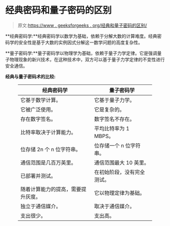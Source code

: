 # 经典密码和量子密码的区别

> 原文:[https://www . geeksforgeeks . org/经典和量子密码的区别/](https://www.geeksforgeeks.org/differences-between-classical-and-quantum-cryptography/)

**经典密码学:**经典密码学以数学为基础，依赖于分解大数的计算难度。经典密码学的安全性是基于大数的实例因式分解这一数学问题的高度复杂性。

**量子密码学:**量子密码学以物理学为基础，依赖于量子力学定律。它是强调量子物理现象的新兴技术，在这种技术中，双方可以基于量子力学定律的不变性进行安全通信。

**经典与量子密码术的比较:**

<figure class="table">

| 经典密码学 | 量子密码学 |
| --- | --- |
| 它基于数学计算。 | 它基于量子力学。 |
| 它被广泛使用。 | 它是复杂的。 |
| 存在数字签名。 | 数字签名不存在。 |
| 比特率取决于计算能力。 | 平均比特率为 1 MBPS。 |
| 位存储 2n 个 n 位字符串。 | 位存储一个 n 位字符串。 |
| 通信范围是几百万英里。 | 通信范围最大 10 英里。 |
| 已部署并测试。 | 在初始阶段，没有完全测试。 |
| 随着计算能力的提高，需要提升灰度。 | 它以物理定律为基础。 |
| 独立于通信媒介。 | 取决于通信媒介。 |
| 支出很少。 | 支出高。 |

</figure>